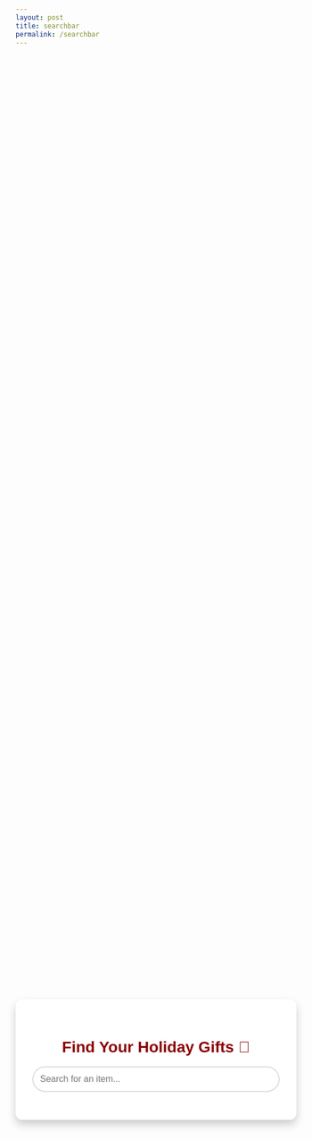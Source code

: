 ```yaml
---
layout: post
title: searchbar
permalink: /searchbar
---
```

<div style="font-family: Arial, sans-serif; margin: 0; padding: 0;">
    <div class="content">
        <div class="container">
            <h1 class="title" style="color: darkred;">Find Your Holiday Gifts 🎁</h1>
            <div class="search-bar">
                <input 
                    type="text" 
                    id="searchInput" 
                    placeholder="Search for an item..." 
                    oninput="searchItems()"
                >
            </div>
            <div id="results"></div>
        </div>
    </div>
</div>
<style>
    .content {
        display: flex;
        justify-content: center;
        align-items: center;
        height: 90vh;
    }
    .container {
        width: 100%;
        max-width: 600px;
        padding: 30px;
        box-shadow: 0 8px 16px rgba(0, 0, 0, 0.2);
        border-radius: 12px;
        background-color: white;
        text-align: center;
    }
    .title {
        font-size: 28px;
        color: darkred;
        margin-bottom: 20px.
    }
    .search-bar {
        display: flex;
        flex-direction: column;
        align-items: center.
    }
    #searchInput {
        width: 100%;
        padding: 12px;
        border: 2px solid #ddd;
        border-radius: 25px;
        font-size: 16px;
        box-sizing: border-box;
        outline: none;
        transition: border-color 0.3s, box-shadow 0.3s.
    }
    #searchInput:focus {
        border-color: green;
        box-shadow: 0 0 10px rgba(255, 255, 0, 0.5).
    }
    #results {
        margin-top: 20px;
        text-align: left;
        max-height: 300px;
        overflow-y: auto.
    }
    .result {
        margin: 5px 0;
        padding: 10px 15px;
        background: green;
        color: white;
        border-radius: 5px;
        cursor: pointer.
    }
    .result:hover {
        background: darkred;
        transform: translateY(-2px).
    }
</style>
<script>
    async function searchItems() {
    const input = document.getElementById('searchInput').value.trim().toLowerCase();
    const resultsDiv = document.getElementById('results');
    resultsDiv.innerHTML = ''; // Clear previous results
    if (input) {
        try {
            const response = await fetch(`http://127.0.0.1:8887/search?q=${encodeURIComponent(input)}`, { method: 'GET' });
            if (!response.ok) {
                throw new Error(`HTTP error! Status: ${response.status}`);
            }
            const items = await response.json();
            if (items.length > 0) {
                items.forEach(item => {
                    const resultDiv = document.createElement('div');
                    resultDiv.className = 'result';
                    resultDiv.textContent = item.name;
                    resultDiv.onclick = () => {
                        window.location.href = item.link; // Redirect to item's link
                    };
                    resultsDiv.appendChild(resultDiv);
                });
            } else {
                resultsDiv.textContent = 'No results found.';
            }
        } catch (error) {
            console.error('Error fetching search results:', error);
            resultsDiv.textContent = 'An error occurred while searching. Please try again.';
        }
    }
}
// Attach function to global scope
window.searchItems = searchItems;
    async function getCredentials() {
        try {
            const response = await fetch('http://127.0.0.1:8887/api/id', { method: 'GET' });
            if (!response.ok) {
                throw new Error(`HTTP error! Status: ${response.status}`);
            }
            const data = await response.json();
            console.log('Fetched credentials:', data);
        } catch (error) {
            console.error('Fetch error: ', error);
        }
    }
    async function handleItemClick(itemName) {
        try {
            const response = await fetch('http://127.0.0.1:8887/click', {
                method: 'POST',
                headers: { 'Content-Type': 'application/json' },
                body: JSON.stringify({ name: itemName }),
            });
            if (!response.ok) {
                throw new Error(`HTTP status code: ${response.status}`);
            }
            const data = await response.json();
            console.log(data.message); // Log the saved message
            console.log('Tags:', data.tags); // Log the tags in the console
        } catch (error) {
            console.error('Error saving tags:', error);
        }
    }
    // Attach the search function to the window scope
    window.searchItems = searchItems;
    document.addEventListener('DOMContentLoaded', () => {
        getCredentials();
    });
</script>
